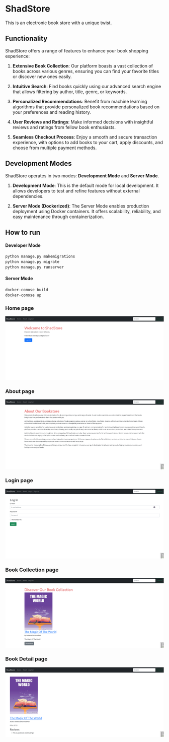 # ShadStore

This is an electronic book store with a unique twist.

## Functionality

ShadStore offers a range of features to enhance your book shopping experience:

1. **Extensive Book Collection**: Our platform boasts a vast collection of books across various genres, ensuring you can find your favorite titles or discover new ones easily.

2. **Intuitive Search**: Find books quickly using our advanced search engine that allows filtering by author, title, genre, or keywords.

3. **Personalized Recommendations**: Benefit from machine learning algorithms that provide personalized book recommendations based on your preferences and reading history.

4. **User Reviews and Ratings**: Make informed decisions with insightful reviews and ratings from fellow book enthusiasts.

5. **Seamless Checkout Process**: Enjoy a smooth and secure transaction experience, with options to add books to your cart, apply discounts, and choose from multiple payment methods.

## Development Modes

ShadStore operates in two modes: **Development Mode** and **Server Mode**.

1. **Development Mode**: This is the default mode for local development. It allows developers to test and refine features without external dependencies.

2. **Server Mode (Dockerized)**: The Server Mode enables production deployment using Docker containers. It offers scalability, reliability, and easy maintenance through containerization.

## How to run

#### Developer Mode 
```bash
python manage.py makemigrations
python manage.py migrate
python manage.py runserver
```

#### Server Mode
```bash
docker-comose build
docker-comose up
```

### Home page
<img src="/static/image/home.png" alt="home" title="Home Page" style='text-align: center;'>

### About page
<img src="/static/image/about.png" alt="home" title="Home Page" style='text-align: center;'>

### Login page
<img src="/static/image/login.png" alt="home" title="Home Page" style='text-align: center;'>

### Book Collection page
<img src="/static/image/books.png" alt="home" title="Home Page" style='text-align: center;'>

### Book Detail page
<img src="/static/image/book-detail.png" alt="home" title="Home Page" style='text-align: center;'>
